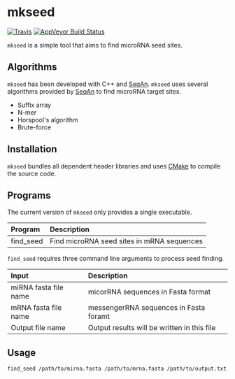 mkseed
======

[![Travis](https://img.shields.io/travis/takayasaito/mkseed.svg?maxAge=2592000)](https://travis-ci.org/takayasaito/mkseed)
[![AppVeyor Build Status](https://ci.appveyor.com/api/projects/status/github/takayasaito/mkseed?branch=master&svg=true)](https://ci.appveyor.com/project/takayasaito/mkseed)

`mkseed` is a simple tool that aims to find microRNA seed sites.

Algorithms
----------

`mkseed` has been developed with C++ and [SeqAn](https://www.seqan.de). `mkseed` uses several algorithms provided by [SeqAn](https://www.seqan.de) to find microRNA target sites.

-   Suffix array
-   N-mer
-   Horspool's algorithm
-   Brute-force

Installation
------------

`mkseed` bundles all dependent header libraries and uses [CMake](https://cmake.org/) to compile the source code.

Programs
--------

The current version of `mkseed` only provides a single executable.

| Program              | Description                                                |
|:---------------------|:-----------------------------------------------------------|
| find_seed            | Find microRNA seed sites in mRNA sequences                 |


`find_seed` requires three command line arguments to process seed finding. 

| Input                 | Description                                                |
|:--------------------- |:-----------------------------------------------------------|
| miRNA fasta file name | micorRNA sequences in Fasta format                         |
| mRNA fasta file name  | messengerRNA sequences in Fasta foramt                     |
| Output file name      | Output results will be written in this file                |

Usage
-----

```
find_seed /path/to/mirna.fasta /path/to/mrna.fasta /path/to/output.txt
```
